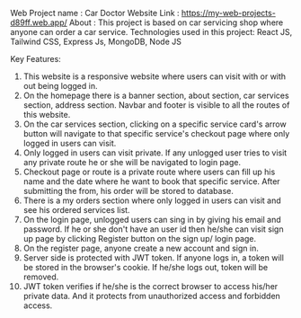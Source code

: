 Web Project name : Car Doctor
Website Link : https://my-web-projects-d89ff.web.app/
About : This project is based on car servicing shop where anyone can order a car service.
Technologies used in this project: React JS, Tailwind CSS, Express Js, MongoDB, Node JS

Key Features:
1. This website is a responsive website where users can visit with or with out being logged in.
2. On the homepage there is a banner section, about section, car services section, address section. Navbar and footer is visible to all the routes of this website.
3. On the car services section, clicking on a specific service card's arrow button will navigate to that specific service's checkout page where only logged in users can visit.
4. Only logged in users can visit private. If any unlogged user tries to visit any private route he or she will be navigated to login page.
5. Checkout page or route is a private route where users can fill up his name and the date where he want to book that specific service. After submitting the from, his order will be stored to database.
6. There is a my orders section where only logged in users can visit and see his ordered services list.
7. On the login page, unlogged users can sing in by giving his email and password. If he or she don't have an user id then he/she can visit sign up page by clicking Register button on the sign up/ login page.
8. On the register page, anyone create a new account and sign in.
9. Server side is protected with JWT token. If anyone logs in, a token will be stored in the browser's cookie. If he/she logs out, token will be removed.
10. JWT token verifies if he/she is the correct browser to access his/her private data. And it protects from unauthorized access and forbidden access.
